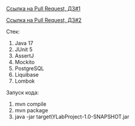 [Ссылка на Pull Request, ДЗ#1](https://github.com/nikguscode/YLab/pull/1)

[Ссылка на Pull Request, ДЗ#2](https://github.com/nikguscode/YLab/pull/2)

Стек:
1) Java 17
2) JUnit 5
3) AssertJ
4) Mockito
5) PostgreSQL
6) Liquibase
7) Lombok

Запуск кода:
1) mvn compile
2) mvn package
3) java -jar target\YLabProject-1.0-SNAPSHOT.jar
